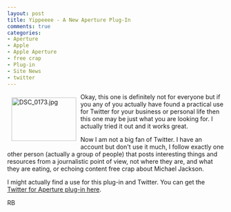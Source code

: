 ```yaml
---
layout: post
title: Yippeeee - A New Aperture Plug-In
comments: true
categories:
- Aperture
- Apple
- Apple Aperture
- free crap
- Plug-in
- Site News
- twitter
---
```

<a rel="lightbox" href="/wp-content/uploads/2009/07/DSC_0173.jpg"><img title="DSC_0173.jpg" src="/wp-content/uploads/2009/07/.thumbs/.DSC_0173.jpg" border="0" alt="DSC_0173.jpg" hspace="10" vspace="10" width="150" height="101" align="left" /></a>Okay, this one is definitely not for everyone but if you any of you actually have found a practical use for Twitter for your business or personal life then this one may be just what you are looking for. I actually tried it out and it works great.

Now I am not a big fan of Twitter. I have an account but don't use it much, I follow exactly one other person (actually a group of people) that posts interesting things and resources from a journalistic point of view, not where they are, and what they are eating, or echoing content free crap about Michael Jackson.

I might actually find a use for this plug-in and Twitter. You can get the <a href="http://www.bluecrowbar.com/software/aperture2twitter/">Twitter for Aperture plug-in here</a>.

RB
